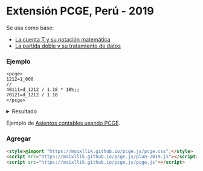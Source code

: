 # Extensión PCGE, Perú - 2019

Se usa como base:

* [La cuenta T y su notación matemática](https://muchik.net/p/la-cuenta-t-y-su-notacion-matematica)
* [La partida doble y su tratamiento de datos](https://muchik.net/p/la-partida-doble-y-su-tratamiento-de-datos)

### Ejemplo

```
<pcge>
1212=1_000
//
40111=d_1212 / 1.18 * 18%;;
70121=d_1212 / 1.18
</pcge>
```

<details>
    <summary>Resultado</summary>
<table class="pcge">
    <thead><tr><th>CUENTA</th><th>NOMBRE</th><th>DEBE</th><th>HABER</th></tr><tr></tr></thead><tbody>
    <tr class="sep"><td></td><td></td><td></td><td></td></tr><tr><td>12</td><td>CUENTAS POR COBRAR COMERCIALES – TERCEROS</td><td></td><td></td></tr><tr><td>121</td><td>Facturas, boletas y otros comprobantes por cobrar</td><td></td><td></td></tr><tr><td>1212</td><td>Emitidas en cartera</td><td>1000.00</td><td></td></tr> <tr class="sep"><td></td><td></td><td></td><td></td></tr><tr><td>40</td><td>TRIBUTOS, CONTRAPRESTACIONES Y APORTES AL SISTEMA PÚBLICO DE PENSIONES Y DE SALUD POR PAGAR</td><td></td><td></td></tr><tr><td>401</td><td>Gobierno nacional</td><td></td><td></td></tr><tr><td>4011</td><td>Impuesto general a las ventas</td><td></td><td></td></tr><tr><td>40111</td><td>IGV – Cuenta propia</td><td></td><td>152.54</td></tr><tr><td>70</td><td>VENTAS</td><td></td><td></td></tr><tr><td>701</td><td>Mercaderías</td><td></td><td></td></tr><tr><td>7012</td><td>Mercaderías - venta local</td><td></td><td></td></tr><tr><td>70121</td><td>Terceros</td><td></td><td>847.46</td></tr>
    </tbody>
</table>
</details>

Ejemplo de [Asientos contables usando PCGE](https://muchik.net/p/peru-asientos).

### Agregar

```html
<style>@import "https://moixllik.github.io/pcge.js/pcge.css";</style>
<script src="https://moixllik.github.io/pcge.js/plan-2019.js"></script>
<script src="https://moixllik.github.io/pcge.js/pcge.js"></script>
```
